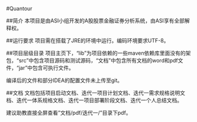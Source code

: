 #Quantour

##简介
本项目是由ASI小组开发的A股股票金融证券分析系统，由ASI享有全部解释权。

##运行要求
项目需在搭载了JRE的环境中运行。编码环境要求UTF-8。

##项目层级目录
项目主页下，“lib”为项目依赖的一些maven依赖库里面没有的架包，“src”中包含项目源码和测试源码，“文档”中包含所有文档的word和pdf文件，“jar”中包含可执行文件。

编译后的文件和部分IDEA的配置文件未上传至git。

##文档
文档包括项目启动文档、迭代一项目计划文档、迭代一需求规格说明文档、迭代一体系规格文档、迭代一项目部署阶段文档、迭代一个人总结文档。

建议助教直接全屏查看”文档/pdf/迭代一/”目录下pdf。

